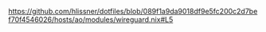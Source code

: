 https://github.com/hlissner/dotfiles/blob/089f1a9da9018df9e5fc200c2d7bef70f4546026/hosts/ao/modules/wireguard.nix#L5
